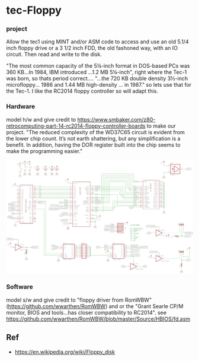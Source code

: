 # tec-Floppy
### project
Allow the tec1 using MINT and/or ASM code to access and use an old 5.1/4 inch floppy drive or a 3 1/2 inch FDD, the old fashoned way, with an IO circuit. Then read and write to the disk.

"The most common capacity of the 5¼-inch format in DOS-based PCs was 360 KB...In 1984, IBM introduced ...1.2 MB 5¼-inch", right where the Tec-1 was born, so thats period correct.... "...the 720 KB double density 3½-inch microfloppy... 1986 and 1.44 MB high-density ... in 1987." so lets use that for the Tec-1.
I like the RC2014 floppy controller so will adapt this.

### Hardware
model h/w and give credit to https://www.smbaker.com/z80-retrocomputing-part-14-rc2014-floppy-controller-boards to make our project. "The reduced complexity of the WD37C65 circuit is evident from the lower chip count. It’s not earth shattering, but any simplification is a benefit. In addition, having the DOR register built into the chip seems to make the programming easier."

![](https://github.com/SteveJustin1963/tec-Floppy/blob/main/docs/New%20folder/rc2014-floppy-wd-sch.png)

### Software
model s/w and give credit to "floppy driver from RomWBW" (https://github.com/wwarthen/RomWBW) and or the "Grant Searle CP/M monitor, BIOS and tools...has closer compatibility to RC2014". see https://github.com/wwarthen/RomWBW/blob/master/Source/HBIOS/fd.asm







## Ref
- https://en.wikipedia.org/wiki/Floppy_disk
